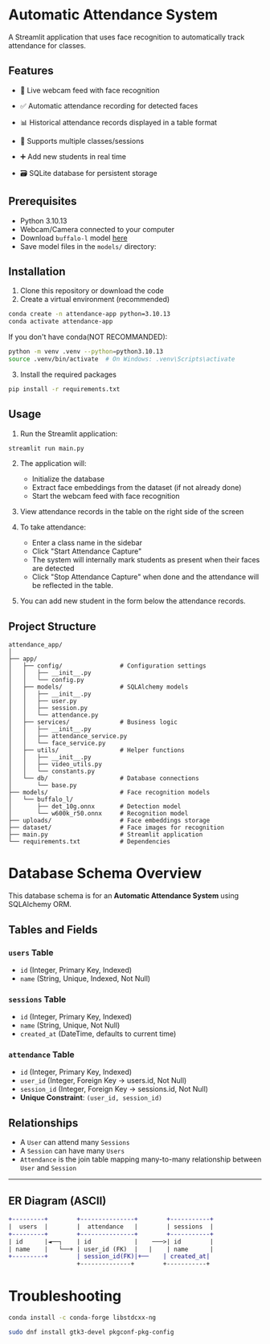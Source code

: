 # Automatic Attendance System

A Streamlit application that uses face recognition to automatically track attendance for classes.

## Features

- 🎥 Live webcam feed with face recognition

- ✅ Automatic attendance recording for detected faces

- 📊 Historical attendance records displayed in a table format

- 🏫 Supports multiple classes/sessions

- ➕ Add new students in real time

- 🗃️ SQLite database for persistent storage

## Prerequisites

- Python 3.10.13
- Webcam/Camera connected to your computer
- Download `buffalo-l` model [here](https://drive.google.com/file/d/1qXsQJ8ZT42_xSmWIYy85IcidpiZudOCB/view)
- Save model files in the `models/` directory:

## Installation

1. Clone this repository or download the code
2. Create a virtual environment (recommended)

```bash
conda create -n attendance-app python=3.10.13
conda activate attendance-app
```

If you don't have conda(NOT RECOMMANDED):

```bash
python -m venv .venv --python=python3.10.13
source .venv/bin/activate  # On Windows: .venv\Scripts\activate
```

3. Install the required packages

```bash
pip install -r requirements.txt
```

## Usage

1. Run the Streamlit application:

```bash
streamlit run main.py
```

2. The application will:

   - Initialize the database
   - Extract face embeddings from the dataset (if not already done)
   - Start the webcam feed with face recognition

3. View attendance records in the table on the right side of the screen

4. To take attendance:

   - Enter a class name in the sidebar
   - Click "Start Attendance Capture"
   - The system will internally mark students as present when their faces are detected
   - Click "Stop Attendance Capture" when done and the attendance will be reflected in the table.

5. You can add new student in the form below the attendance records.

## Project Structure

```
attendance_app/
│
├── app/
│   ├── config/                # Configuration settings
│   │   ├── __init__.py
│   │   └── config.py
│   ├── models/                # SQLAlchemy models
│   │   ├── __init__.py
│   │   ├── user.py
│   │   ├── session.py
│   │   └── attendance.py
│   ├── services/              # Business logic
│   │   ├── __init__.py
│   │   ├── attendance_service.py
│   │   └── face_service.py
│   ├── utils/                 # Helper functions
│   │   ├── __init__.py
│   │   ├── video_utils.py
│   │   └── constants.py
│   └── db/                    # Database connections
│       └── base.py
├── models/                    # Face recognition models
│   └── buffalo_l/
│       ├── det_10g.onnx       # Detection model
│       └── w600k_r50.onnx     # Recognition model
├── uploads/                   # Face embeddings storage
├── dataset/                   # Face images for recognition
├── main.py                    # Streamlit application
└── requirements.txt           # Dependencies

```

# Database Schema Overview

This database schema is for an **Automatic Attendance System** using SQLAlchemy ORM.

## Tables and Fields

### `users` Table

- `id` (Integer, Primary Key, Indexed)
- `name` (String, Unique, Indexed, Not Null)

### `sessions` Table

- `id` (Integer, Primary Key, Indexed)
- `name` (String, Unique, Not Null)
- `created_at` (DateTime, defaults to current time)

### `attendance` Table

- `id` (Integer, Primary Key, Indexed)
- `user_id` (Integer, Foreign Key → users.id, Not Null)
- `session_id` (Integer, Foreign Key → sessions.id, Not Null)
- **Unique Constraint**: `(user_id, session_id)`

## Relationships

- A `User` can attend many `Sessions`
- A `Session` can have many `Users`
- `Attendance` is the join table mapping many-to-many relationship between `User` and `Session`

---

## ER Diagram (ASCII)

```diff
+---------+        +---------------+        +-----------+
|  users  |        |  attendance   |        | sessions  |
+---------+        +---------------+        +-----------+
| id      |◄──┐    | id            |    ───>| id        |
| name    |   └──+ | user_id (FK)  |   |    | name      |
+---------+        | session_id(FK)|+──    | created_at|
                   +--------------+        +-----------+

```

# Troubleshooting

```bash
conda install -c conda-forge libstdcxx-ng
```

```bash
sudo dnf install gtk3-devel pkgconf-pkg-config
```

